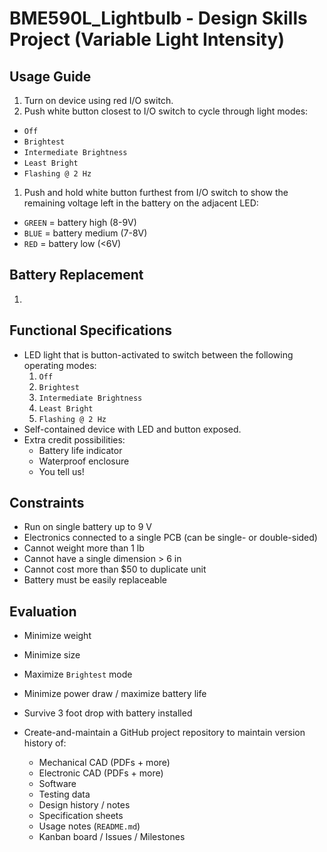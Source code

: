 # BME590L_Lightbulb - Design Skills Project (Variable Light Intensity)

## Usage Guide
1. Turn on device using red I/O switch.
1. Push white button closest to I/O switch to cycle through light modes:
+ `Off`
+ `Brightest`
+ `Intermediate Brightness`
+ `Least Bright`
+ `Flashing @ 2 Hz`
1. Push and hold white button furthest from I/O switch to show the remaining voltage left in the battery on the adjacent LED:
+ `GREEN` = battery high (8-9V)
+ `BLUE` = battery medium (7-8V)
+ `RED` = battery low (<6V)

## Battery Replacement
1. 

## Functional Specifications
* LED light that is button-activated to switch between the following operating modes:
  1. `Off`
  1. `Brightest`
  1. `Intermediate Brightness`
  1. `Least Bright`
  1. `Flashing @ 2 Hz`
* Self-contained device with LED and button exposed.
* Extra credit possibilities:
  + Battery life indicator
  + Waterproof enclosure
  + You tell us!

## Constraints
* Run on single battery up to 9 V
* Electronics connected to a single PCB (can be single- or double-sided)
* Cannot weight more than 1 lb
* Cannot have a single dimension > 6 in
* Cannot cost more than $50 to duplicate unit
* Battery must be easily replaceable

## Evaluation
* Minimize weight
* Minimize size
* Maximize `Brightest` mode
* Minimize power draw / maximize battery life
* Survive 3 foot drop with battery installed

* Create-and-maintain a GitHub project repository to maintain version history of:
  + Mechanical CAD (PDFs + more)
  + Electronic CAD (PDFs + more)
  + Software
  + Testing data
  + Design history / notes
  + Specification sheets
  + Usage notes (`README.md`)
  + Kanban board / Issues / Milestones
